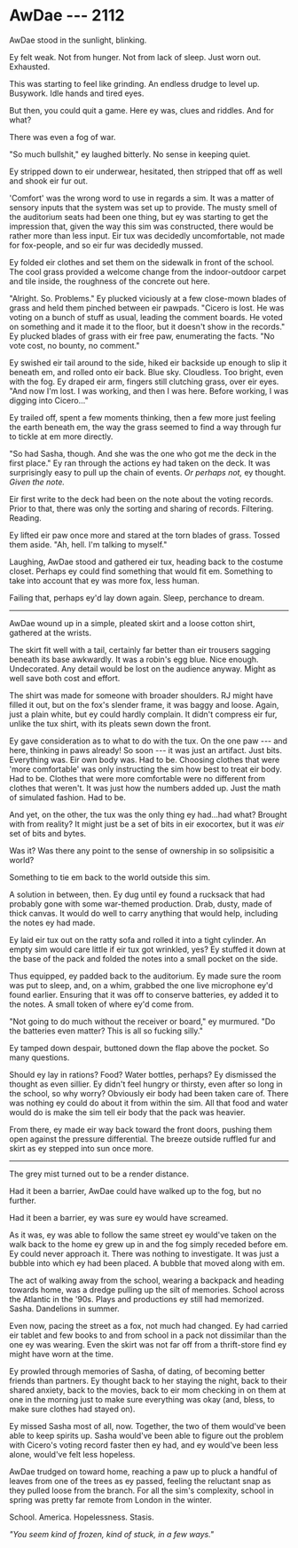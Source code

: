 # AwDae --- 2112

AwDae stood in the sunlight, blinking.

Ey felt weak. Not from hunger. Not from lack of sleep. Just worn out. Exhausted.

This was starting to feel like grinding. An endless drudge to level up. Busywork. Idle hands and tired eyes.

But then, you could quit a game. Here ey was, clues and riddles. And for what?

There was even a fog of war.

"So much bullshit," ey laughed bitterly. No sense in keeping quiet.

Ey stripped down to eir underwear, hesitated, then stripped that off as well and shook eir fur out.

'Comfort' was the wrong word to use in regards a sim. It was a matter of sensory inputs that the system was set up to provide. The musty smell of the auditorium seats had been one thing, but ey was starting to get the impression that, given the way this sim was constructed, there would be rather more than less input. Eir tux was decidedly uncomfortable, not made for fox-people, and so eir fur was decidedly mussed.

Ey folded eir clothes and set them on the sidewalk in front of the school. The cool grass provided a welcome change from the indoor-outdoor carpet and tile inside, the roughness of the concrete out here.

"Alright. So. Problems." Ey plucked viciously at a few close-mown blades of grass and held them pinched between eir pawpads. "Cicero is lost. He was voting on a bunch of stuff as usual, leading the comment boards. He voted on something and it made it to the floor, but it doesn't show in the records." Ey plucked blades of grass with eir free paw, enumerating the facts. "No vote cost, no bounty, no comment."

Ey swished eir tail around to the side, hiked eir backside up enough to slip it beneath em, and rolled onto eir back. Blue sky. Cloudless. Too bright, even with the fog. Ey draped eir arm, fingers still clutching grass, over eir eyes. "And now I'm lost. I was working, and then I was here. Before working, I was digging into Cicero..."

Ey trailed off, spent a few moments thinking, then a few more just feeling the earth beneath em, the way the grass seemed to find a way through fur to tickle at em more directly.

"So had Sasha, though. And she was the one who got me the deck in the first place." Ey ran through the actions ey had taken on the deck. It was surprisingly easy to pull up the chain of events. *Or perhaps not,* ey thought. *Given the note.*

Eir first write to the deck had been on the note about the voting records. Prior to that, there was only the sorting and sharing of records. Filtering. Reading.

Ey lifted eir paw once more and stared at the torn blades of grass. Tossed them aside. "Ah, hell. I'm talking to myself."

Laughing, AwDae stood and gathered eir tux, heading back to the costume closet. Perhaps ey could find something that would fit em. Something to take into account that ey was more fox, less human.

Failing that, perhaps ey'd lay down again. Sleep, perchance to dream.

-----

AwDae wound up in a simple, pleated skirt and a loose cotton shirt, gathered at the wrists.

The skirt fit well with a tail, certainly far better than eir trousers sagging beneath its base awkwardly. It was a robin's egg blue. Nice enough. Undecorated. Any detail would be lost on the audience anyway. Might as well save both cost and effort.

The shirt was made for someone with broader shoulders. RJ might have filled it out, but on the fox's slender frame, it was baggy and loose. Again, just a plain white, but ey could hardly complain. It didn't compress eir fur, unlike the tux shirt, with its pleats sewn down the front.

Ey gave consideration as to what to do with the tux. On the one paw --- and here, thinking in paws already! So soon --- it was just an artifact. Just bits. Everything was. Eir own body was. Had to be. Choosing clothes that were 'more comfortable' was only instructing the sim how best to treat eir body. Had to be. Clothes that were more comfortable were no different from clothes that weren't. It was just how the numbers added up. Just the math of simulated fashion. Had to be.

And yet, on the other, the tux was the only thing ey had...had what? Brought with from reality? It might just be a set of bits in eir exocortex, but it was *eir* set of bits and bytes.

Was it? Was there any point to the sense of ownership in so solipsisitic a world?

Something to tie em back to the world outside this sim.

A solution in between, then. Ey dug until ey found a rucksack that had probably gone with some war-themed production. Drab, dusty, made of thick canvas. It would do well to carry anything that would help, including the notes ey had made.

Ey laid eir tux out on the ratty sofa and rolled it into a tight cylinder. An empty sim would care little if eir tux got wrinkled, yes? Ey stuffed it down at the base of the pack and folded the notes into a small pocket on the side.

Thus equipped, ey padded back to the auditorium. Ey made sure the room was put to sleep, and, on a whim, grabbed the one live microphone ey'd found earlier. Ensuring that it was off to conserve batteries, ey added it to the notes. A small token of where ey'd come from.

"Not going to do much without the receiver or board," ey murmured. "Do the batteries even matter? This is all so fucking silly."

Ey tamped down despair, buttoned down the flap above the pocket. So many questions.

Should ey lay in rations? Food? Water bottles, perhaps? Ey dismissed the thought as even sillier. Ey didn't feel hungry or thirsty, even after so long in the school, so why worry? Obviously eir body had been taken care of. There was nothing ey could do about it from within the sim. All that food and water would do is make the sim tell eir body that the pack was heavier.

From there, ey made eir way back toward the front doors, pushing them open against the pressure differential. The breeze outside ruffled fur and skirt as ey stepped into sun once more.

-----

The grey mist turned out to be a render distance.

Had it been a barrier, AwDae could have walked up to the fog, but no further.

Had it been a barrier, ey was sure ey would have screamed.

As it was, ey was able to follow the same street ey would've taken on the walk back to the home ey grew up in and the fog simply receded before em. Ey could never approach it. There was nothing to investigate. It was just a bubble into which ey had been placed. A bubble that moved along with em.

The act of walking away from the school, wearing a backpack and heading towards home, was a dredge pulling up the silt of memories. School across the Atlantic in the '90s. Plays and productions ey still had memorized. Sasha. Dandelions in summer.

Even now, pacing the street as a fox, not much had changed. Ey had carried eir tablet and few books to and from school in a pack not dissimilar than the one ey was wearing. Even the skirt was not far off from a thrift-store find ey might have worn at the time.

Ey prowled through memories of Sasha, of dating, of becoming better friends than partners. Ey thought back to her staying the night, back to their shared anxiety, back to the movies, back to eir mom checking in on them at one in the morning just to make sure everything was okay (and, bless, to make sure clothes had stayed on).

Ey missed Sasha most of all, now. Together, the two of them would've been able to keep spirits up. Sasha would've been able to figure out the problem with Cicero's voting record faster then ey had, and ey would've been less alone, would've felt less hopeless.

AwDae trudged on toward home, reaching a paw up to pluck a handful of leaves from one of the trees as ey passed, feeling the reluctant snap as they pulled loose from the branch. For all the sim's complexity, school in spring was pretty far remote from London in the winter.

School. America. Hopelessness. Stasis.

*"You seem kind of frozen, kind of stuck, in a few ways."*
